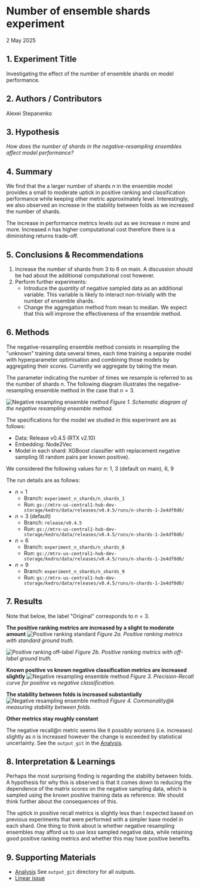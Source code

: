 # Number of ensemble shards experiment

2 May 2025

## 1. Experiment Title
Investigating the effect of the number of ensemble shards on model performance.

## 2. Authors / Contributors
Alexei Stepanenko

## 3. Hypothesis

_How does the number of shards in the negative-resampling ensembles affect model performance?_

## 4. Summary

We find that the a larger number of shards $n$ in the ensemble model provides a small to moderate uptick in positive ranking and classification performance while keeping other metric approximately level.  Interestingly, we also observed an increase in the stability between folds as we increased the number of shards. 

The increase in performance metrics levels out as we increase $n$ more and more. Increased $n$ has higher computational cost therefore there is a diminishing returns trade-off. 

## 5. Conclusions & Recommendations

1. Increase the number of shards from 3 to 6 on main. A discussion should be had about the additional computational cost however. 
2. Perform further experiments:
    - Introduce the _quantity_ of negative sampled data as an additional variable. This variable is likely to interact non-trivially with the number of ensemble shards.
    - Change the aggregation method from mean to median. We expect that this will improve the effectiveness of the ensemble method. 

## 6. Methods

The negative-resampling ensemble method consists in resampling the "unknown" training data several times,  each time training a separate model with hyperparameter optimisation and combining those models by aggregating their scores. Currently we aggregate by taking the mean. 

The parameter indicating the number of times we resample is referred to as the number of shards $n$. The following diagram illustrates the negative-resampling ensemble method in the case that $n=3$. 

![Negative resampling ensemble method](n_shards_figs/fig_1.png)
*Figure 1. Schematic diagram of the negative resampling ensemble method.*

The specifications for the model we studied in this experiment are as follows:
- Data: Release v0.4.5 (RTX v2.10)
- Embedding: Node2Vec
- Model in each shard: XGBoost classifier with replacement negative sampling (6 random pairs per known positive). 

We considered the following values for $n$: 1, 3 (default on main), 6, 9

The run details are as follows:
- $n = 1$
    - Branch: `experiment_n_shards/n_shards_1`
    - Run: `gs://mtrx-us-central1-hub-dev-storage/kedro/data/releases/v0.4.5/runs/n-shards-1-2e4df0d0/`
- $n = 3$ (default)
    - Branch: `release/v0.4.5`
    - Run: `gs://mtrx-us-central1-hub-dev-storage/kedro/data/releases/v0.4.5/runs/n-shards-1-2e4df0d0/`
- $n = 6$
    - Branch: `experiment_n_shards/n_shards_6`
    - Run: `gs://mtrx-us-central1-hub-dev-storage/kedro/data/releases/v0.4.5/runs/n-shards-1-2e4df0d0/`
- $n = 9$
    - Branch: `experiment_n_shards/n_shards_9`
    - Run: `gs://mtrx-us-central1-hub-dev-storage/kedro/data/releases/v0.4.5/runs/n-shards-1-2e4df0d0/`


## 7. Results

Note that below, the label "Original" corresponds to $n = 3$. 

**The positive ranking metrics are increased by a slight to moderate amount**
![Positive ranking standard](n_shards_figs/fig_2a.png)
*Figure 2a. Positive ranking metrics with standard ground truth.*

![Positive ranking off-label](n_shards_figs/fig_2b.png)
*Figure 2b. Positive ranking metrics with off-label ground truth.*

**Known positive vs known negative classification metrics are increased slightly**
![Negative resampling ensemble method](n_shards_figs/fig_3.png)
*Figure 3. Precision-Recall curve for positive vs negative classification.*

**The stability between folds is increased substantially**
![Negative resampling ensemble method](n_shards_figs/fig_4.png)
*Figure 4. Commonality@k measuring stability between folds.*

**Other metrics stay roughly constant**

The negative recall@n metric seems like it possibly worsens (i.e. increases) slightly as $n$ is increased however the change is exceeded by statistical uncertainty. See the `output_git` in the [Analysis](https://github.com/everycure-org/lab-notebooks/tree/main/alexei/9_pipeline_experiments_2025/3_n_shards).

## 8. Interpretation & Learnings

Perhaps the most surprising finding is regarding the stability between folds. A hypothesis for why this is observed is that it comes down to reducing the dependence of the matrix scores on the negative sampling data, which is sampled using the known positive training data as reference.  We should think further about the consequences of this. 

The uptick in positive recall metrics is slightly less than I expected based on previous experiments that were performed with a simpler base model in each shard. One thing to think about is whether negative resampling ensembles may afford us to use _less_ sampled negative data, while retaining good positive ranking metrics and whether this may have positive benefits. 


## 9. Supporting Materials

- [Analysis](https://github.com/everycure-org/lab-notebooks/tree/main/alexei/9_pipeline_experiments_2025/3_n_shards) See `output_git` directory for all outputs. 
- [Linear issue](https://linear.app/everycure/issue/ECM-2/t2-experiment-how-does-changing-number-of-shards-affect-performance)